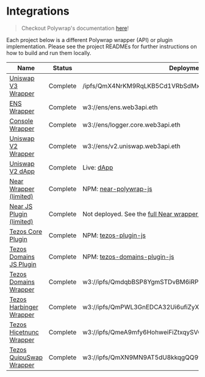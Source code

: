 # Integrations

> Checkout Polywrap's documentation [here](https://docs.polywrap.io)!

Each project below is a different Polywrap wrapper (API) or plugin implementation. Please see the project READMEs for further instructions on how to build and run them locally.

| Name                                         | Status   | Deployment                                                                 |
| -------------------------------------------- | -------- | -------------------------------------------------------------------------- |
| [Uniswap V3 Wrapper](./uniswapv3/wrapper)                 | Complete | /ipfs/QmX4NrKM9RqLKB5Cd1VRbSdMx83jgSsQET8gVw8S6ozgC5                                                   |
| [ENS Wrapper](./ens/wrapper)                 | Complete | w3://ens/ens.web3api.eth                                                   |
| [Console Wrapper](./console/wrapper)         | Complete | w3://ens/logger.core.web3api.eth                                           |
| [Uniswap V2 Wrapper](./uniswapv2/wrapper)    | Complete | w3://ens/v2.uniswap.web3api.eth                                            |
| [Uniswap V2 dApp](./uniswapv2)               | Complete | Live: [dApp](https://demo.uniswap.polywrap.io/)                            |
| [Near Wrapper (limited)](./near/wrapper)     | Complete | NPM: [near-polywrap-js](https://www.npmjs.com/package/near-polywrap-js)    |
| [Near JS Plugin (limited)](./near/plugin-js) | Complete | Not deployed. See the [full Near wrapper specification](near/Near%20Polywrapper%20Specification.md) |
| [Tezos Core Plugin](./tezos/plugin-js)     		   | Complete | NPM: [tezos-plugin-js](https://www.npmjs.com/package/@blockwatch-cc/tezos-plugin-js)    |
| [Tezos Domains JS Plugin](./tezos/tezos-domains-plugin-js)     | Complete | NPM: [tezos-domains-plugin-js](https://www.npmjs.com/package/@blockwatch-cc/tezos-domains-plugin-js)    |
| [Tezos Domains Wrapper](./tezos/tezos-domains-wrapper)     | Complete | w3://ipfs/QmdqbBSP8YgmSTDvBM6iRPF1C6EyQbB7wDoqssBeiivrig    |
| [Tezos Harbinger Wrapper](./tezos/harbinger-wrapper)       | Complete | w3://ipfs/QmPWL3GnEDCA32Ui6ufiZyXbyNeUbveewAsJ9z2BgEUFRu    |
| [Tezos Hicetnunc Wrapper](./tezos/hicetnunc-wrapper)       | Complete | w3://ipfs/QmeA9mfy6HohweiFiZtxqySVCoi33fj9Lsd3yBRXwKA5xL    |
| [Tezos QuipuSwap Wrapper](./tezos/quipuswap-wrapper)       | Complete | w3://ipfs/QmXN9MN9AT5dU8kkqgQQ9tyanqBsScHjix1CwQmGAGFCup    |